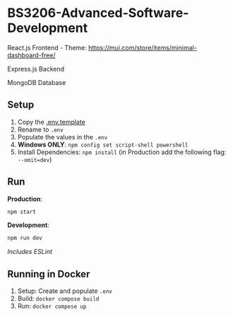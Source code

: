 # BS3206-Advanced-Software-Development

React.js Frontend - Theme: https://mui.com/store/items/minimal-dashboard-free/

Express.js Backend

MongoDB Database

## Setup

1. Copy the [.env.template](./.env.template)
1. Rename to `.env`
1. Populate the values in the `.env`
1. **Windows ONLY**: `npm config set script-shell powershell`
1. Install Dependencies: `npm install` (in Production add the following flag: `--omit=dev`)


## Run

**Production**:
```sh
npm start
```

**Development**:
```sh
npm run dev
```

_Includes ESLint_


## Running in Docker

1. Setup: Create and populate `.env`
1. Build: `docker compose build`
1. Run: `docker compose up`
